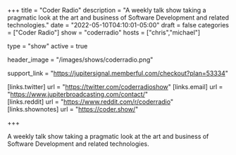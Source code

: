 +++
title = "Coder Radio"
description = "A weekly talk show taking a pragmatic look at the art and business of Software Development and related technologies."
date = "2022-05-10T04:10:01-05:00"
draft = false
categories = ["Coder Radio"]
show = "coderradio"
hosts = ["chris","michael"]

type = "show"
active = true

header_image = "/images/shows/coderradio.png"

support_link = "https://jupitersignal.memberful.com/checkout?plan=53334"

[links.twitter]
  url = "https://twitter.com/coderradioshow"
[links.email]
  url = "https://www.jupiterbroadcasting.com/contact/"  
[links.reddit]
  url = "https://www.reddit.com/r/coderradio"  
[links.shownotes]
  url = "https://coder.show/"  


+++

A weekly talk show taking a pragmatic look at the art and business of Software Development and related technologies.
